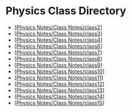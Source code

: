 # Physics Class Directory
- [[Physics Notes/Class Notes/class2]]
- [[Physics Notes/Class Notes/class3]]
- [[Physics Notes/Class Notes/class4]]
- [[Physics Notes/Class Notes/class6]]
- [[Physics Notes/Class Notes/class7]]
- [[Physics Notes/Class Notes/class8]]
- [[Physics Notes/Class Notes/class9]]
- [[Physics Notes/Class Notes/class10]]
- [[Physics Notes/Class Notes/class11]]
- [[Physics Notes/Class Notes/class12]]
- [[Physics Notes/Class Notes/class13]]
- [[Physics Notes/Class Notes/class14]]
- [[Physics Notes/Class Notes/class15]]





[//begin]: # "Autogenerated link references for markdown compatibility"
[Physics Notes/Class Notes/class2]: class2.md "Physics Lesson 2"
[Physics Notes/Class Notes/class3]: class3.md "Physics Lesson 3"
[Physics Notes/Class Notes/class4]: class4.md "Physics Lesson 4"
[Physics Notes/Class Notes/class6]: class6.md "Physics Lesson 6"
[Physics Notes/Class Notes/class7]: class7.md "Physics Lesson 7"
[Physics Notes/Class Notes/class8]: class8.md "Physics Lesson 8"
[Physics Notes/Class Notes/class9]: class9.md "Physics Lesson 9"
[Physics Notes/Class Notes/class10]: class10.md "Physics Lesson 10"
[Physics Notes/Class Notes/class11]: class11.md "Physics Lesson 11"
[Physics Notes/Class Notes/class12]: class12.md "Physics Lesson 12"
[Physics Notes/Class Notes/class13]: class13.md "Physics Lesson 13"
[Physics Notes/Class Notes/class14]: class14.md "Physics Lesson 14"
[Physics Notes/Class Notes/class15]: class15.md "Physics Lesson 15"
[//end]: # "Autogenerated link references"
